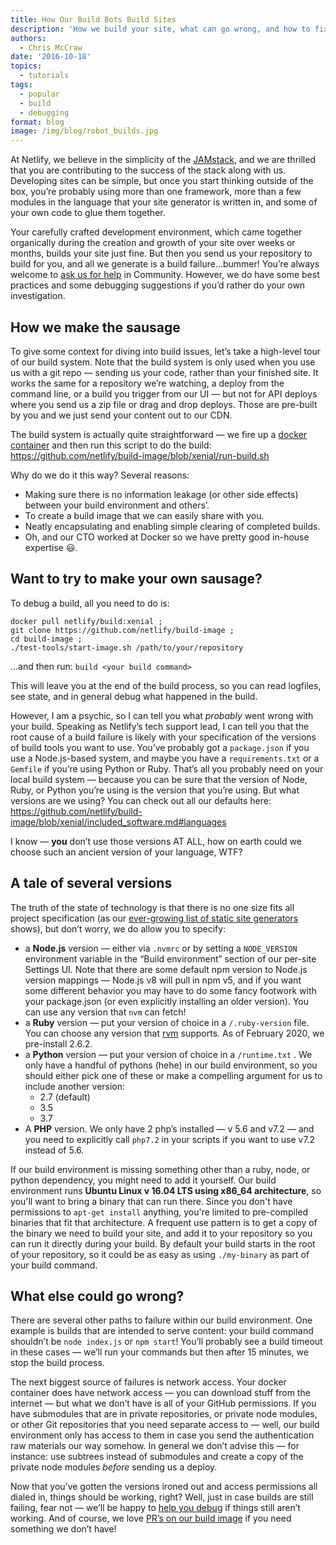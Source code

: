 ```yaml
---
title: How Our Build Bots Build Sites
description: 'How we build your site, what can go wrong, and how to fix it'
authors:
  - Chris McCraw
date: '2016-10-18'
topics:
  - tutorials
tags:
  - popular
  - build
  - debugging
format: blog
image: /img/blog/robot_builds.jpg
---
```

At Netlify, we believe in the simplicity of the [JAMstack](http://www.jamstack.org), and we are thrilled that you are contributing to the success of the stack along with us. Developing sites can be simple, but once you start thinking outside of the box, you’re probably using more than one framework, more than a few modules in the language that your site generator is written in, and some of your own code to glue them together.

Your carefully crafted development environment, which came together organically during the creation and growth of your site over weeks or months, builds your site just fine.  But then you send us your repository to build for you, and all we generate is a build failure...bummer!  You’re always welcome to [ask us for help](https://community.netlify.com/) in Community. However, we do have some best practices and some debugging suggestions if you’d rather do your own investigation.

## How we make the sausage

To give some context for diving into build issues, let’s take a high-level tour of our build system. Note that the build system is only used when you use us with a git repo — sending us your code, rather than your finished site.  It works the same for a repository we’re watching, a deploy from the command line, or a build you trigger from our UI — but not for API deploys where you send us a zip file or drag and drop deploys. Those are pre-built by you and we just send your content out to our CDN.

The build system is actually quite straightforward — we fire up a [docker container](https://github.com/netlify/build-image) and then run this script to do the build: https://github.com/netlify/build-image/blob/xenial/run-build.sh

Why do we do it this way?  Several reasons:

* Making sure there is no information leakage (or other side effects) between your build environment and others’.
* To create a build image that we can easily share with you.
* Neatly encapsulating and enabling simple clearing of completed builds.
* Oh, and our CTO worked at Docker so we have pretty good in-house expertise 😃.

## Want to try to make your own sausage?

To debug a build, all you need to do is:

```
docker pull netlify/build:xenial ;
git clone https://github.com/netlify/build-image ;
cd build-image ;
./test-tools/start-image.sh /path/to/your/repository
```

...and then run: `build <your build command>`

This will leave you at the end of the build process, so you can read logfiles, see state, and in general debug what happened in the build.

However, I am a psychic, so I can tell you what _probably_ went wrong with your build.  Speaking as Netlify’s tech support lead, I can tell you that the root cause of a build failure is likely with your specification of the versions of build tools you want to use.  You’ve probably got a `package.json` if you use a Node.js-based system, and maybe you have a `requirements.txt` or a `Gemfile` if you’re using Python or Ruby.  That’s all you probably need on your local build system — because you can be sure that the version of Node, Ruby, or Python you’re using is the version that you’re using.  But what versions are we using?  You can check out all our defaults here: <https://github.com/netlify/build-image/blob/xenial/included_software.md#languages>

I know — **you** don’t use those versions AT ALL, how on earth could we choose such an ancient version of your language, WTF?

## A tale of several versions

The truth of the state of technology is that there is no one size fits all project specification (as our [ever-growing list of static site generators](https://www.staticgen.com) shows), but don’t worry, we do allow you to specify:

* a **Node.js** version — either via `.nvmrc` or by setting a `NODE_VERSION` environment variable in the “Build environment” section of our per-site Settings UI.  Note that there are some default npm version to Node.js version mappings — Node.js v8 will pull in npm v5, and if you want some different behavior you may have to do some fancy footwork with your package.json (or even explicitly installing an older version).  You can use any version that `nvm` can fetch!
* a **Ruby** version — put your version of choice in a `/.ruby-version` file. You can choose any version that [rvm](https://rvm.io) supports.  As of February 2020, we pre-install 2.6.2.
* a **Python** version — put your version of choice in a `/runtime.txt` .  We only have a handful of pythons (hehe) in our build environment, so you should either pick one of these or make a compelling argument for us to include another version:
  * 2.7 (default)
  * 3.5
  * 3.7
* A **PHP** version.  We only have 2 php’s installed — v 5.6 and v7.2 — and you need to explicitly call `php7.2` in your scripts if you want to use v7.2 instead of 5.6.

If our build environment is missing something other than a ruby, node, or python dependency, you might need to add it yourself.  Our build environment runs **Ubuntu Linux v 16.04 LTS using x86_64 architecture**, so you'll want to bring a binary that can run there.  Since you don't have permissions to `apt-get install` anything, you're limited to pre-compiled binaries that fit that architecture.  A frequent use pattern is to get a copy of the binary we need to build your site, and add it to your repository so you can run it directly during your build.  By default your build starts in the root of your repository, so it could be as easy as using `./my-binary`  as part of your build command.

## What else could go wrong?

There are several other paths to failure within our build environment.  One example is builds that are intended to serve content: your build command shouldn’t be `node index.js` or `npm start`! You’ll probably see a build timeout in these cases — we’ll run your commands but then after 15 minutes, we stop the build process.

The next biggest source of failures is network access.  Your docker container does have network access — you can download stuff from the internet — but what we don’t have is all of your GitHub permissions.  If you have submodules that are in private repositories, or private node modules, or other Git repositories that you need separate access to — well, our build environment only has access to them in case you send the authentication raw materials our way somehow.  In general we don’t advise this — for instance: use subtrees instead of submodules and create a copy of the private node modules _before_ sending us a deploy.

Now that you’ve gotten the versions ironed out and access permissions all dialed in, things should be working, right?  Well, just in case builds are still failing, fear not — we’ll be happy to [help you debug](https://community.netlify.com/) if things still aren’t working.  And of course, we love [PR’s on our build image](https://github.com/netlify/build-image/compare?expand=1) if you need something we don’t have!
